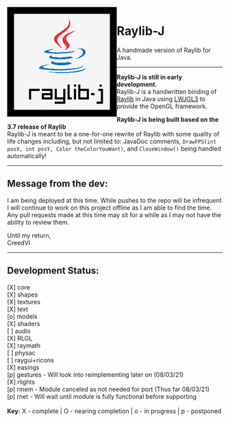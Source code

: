 <img align="left" src="https://github.com/CreedVI/Raylib-J/blob/main/logo/raylib-j_256x256.png" width=256>

# Raylib-J
A handmade version of Raylib for Java.

<hr>
<div>
  
**Raylib-J is still in early development.**<br>
Raylib-J is a handwritten binding of <a href="https://github.com/raysan5/raylib">Raylib</a> in Java using 
<a href="https://www.lwjgl.org/">LWJGL3</a> to provide the OpenGL framework. 



**Raylib-J is being built based on the 3.7 release of Raylib**<br>
Raylib-J is meant to be a one-for-one rewrite of Raylib with some quality of life changes including, but not limited 
to: JavaDoc comments, `DrawFPS(int posX, int posY, Color theColorYouWant)`, and `CloseWindow()` being handled 
automatically!
</div>
<hr>

## Message from the dev:
<div>
I am being deployed at this time. While pushes to the repo will be infrequent I will continue to work on this project 
offline as I am able to find the time. Any pull requests made at this time may sit for a while as I may not have the ability
to review them. 

Until my return,<br>
CreedVI
</div>
<hr>

## Development Status:
<div>
[X] core <br>
[X] shapes <br>
[X] textures <br>
[X] text <br>
[o] models <br>
[X] shaders <br>
[ ] audio <br>
[X] RLGL <br>
[X] raymath <br>
[ ] physac <br>
[ ] raygui+ricons <br>
[X] easings <br>
[p] gestures - Will look into reimplementing later on (08/03/21) <br>
[X] rlights <br>
[p] rmem - Module canceled as not needed for port (Thus far 08/03/21) <br>
[p] rnet - Will wait until module is fully functional before supporting <br>
<br>
<div>
<b>Key:</b>
X - complete |
O - nearing completion |
o - in progress |
p - postponed
</div>
</div>
